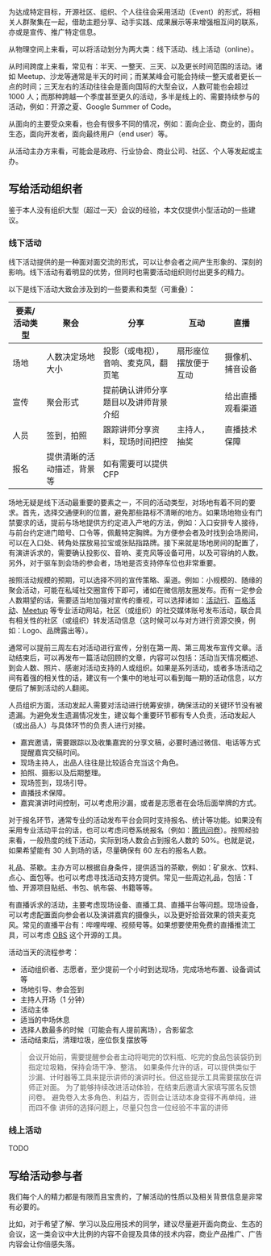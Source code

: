 为达成特定目标，开源社区、组织、个人往往会采用活动（Event）的形式，将相关人群聚集在一起，借助主题分享、动手实践、成果展示等来增强相互间的联系，亦或是宣传、推广特定信息。

从物理空间上来看，可以将活动划分为两大类：线下活动、线上活动（online）。

从时间跨度上来看，常见有：半天、一整天、三天、以及更长时间范围的活动。诸如 Meetup、沙龙等通常是半天的时间；而某某峰会可能会持续一整天或者更长一点的时间；三天左右的活动往往会是面向国际的大型会议，人数可能也会超过 1000 人；而那种跨越一个季度甚至更久的活动，多半是线上的、需要持续参与的活动，例如：开源之夏、Google Summer of Code。

从面向的主要受众来看，也会有很多不同的情况，例如：面向企业、商业的，面向生态，面向开发者，面向最终用户（end user）等。

从活动主办方来看，可能会是政府、行业协会、商业公司、社区、个人等发起或主办。

## 写给活动组织者
鉴于本人没有组织大型（超过一天）会议的经验，本文仅提供小型活动的一些建议。

### 线下活动
线下活动提供的是一种面对面交流的形式，可以让参会者之间产生形象的、深刻的影响。线下活动有着明显的优势，但同时也需要活动组织则付出更多的精力。

以下是线下活动大致会涉及到的一些要素和类型（可重叠）：

| 要素/活动类型 | 聚会 | 分享 | 互动 | 直播 |
|---|---|---|---|---|
| 场地 | 人数决定场地大小 | 投影（或电视），音响、麦克风，翻页笔 | 扇形座位摆放便于互动 | 摄像机、捕音设备 |
| 宣传 | 聚会形式 | 提前确认讲师分享题目以及讲师背景介绍 | | 给出直播观看渠道 |
| 人员 | 签到，拍照 | 跟踪讲师分享资料，现场时间把控 | 主持人，抽奖 | 直播技术保障 |
| 报名 | 提供清晰的活动描述，背景等 | 如有需要可以提供 CFP | | |

场地无疑是线下活动最重要的要素之一，不同的活动类型，对场地有着不同的要求。首先，选择交通便利的位置，避免那些路标不清晰的地方。如果场地物业有门禁要求的话，提前与场地提供方约定进入产地的方法，例如：入口安排专人接待，与前台约定进门暗号、口令等，佩戴特定胸牌。为方便参会者及时找到会场房间，可以在入口处、转角处摆放易拉宝或张贴指路牌。接下来就是场地房间的配置了，有演讲诉求的，需要确认投影仪、音响、麦克风等设备可用，以及可容纳的人数。另外，对于驱车到会场的参会者，场地是否支持停车位也非常重要。

按照活动规模的预期，可以选择不同的宣传策略、渠道。例如：小规模的、随缘的聚会活动，可能在私域社交圈宣传下即可，诸如在微信朋友圈发布。而有一定参会人数期望的话，需要适当地加强对宣传的重视，可以选择诸如：[活动行](https://www.huodongxing.com/)、[百格活动](https://www.bagevent.com/cn/)、[Meetup](https://www.meetup.com/) 等专业活动网站，社区（或组织）的社交媒体账号发布活动，联合具有相关性的社区（或组织）转发活动信息（这时候可以与对方进行资源交换，例如：Logo、品牌露出等）。

通常可以提前三周左右对活动进行宣传，分别在第一周、第三周发布宣传文章。活动结束后，可以再发布一篇活动回顾的文章，内容可以包括：活动当天情况概述、到会人数、照片、感谢对活动支持的人或组织。如果是系列活动，或者多场活动之间有着强的相关性的话，建议有一个集中的地址可以看到每一期的活动信息，以方便后了解到活动的人翻阅。

人员组织方面，活动发起人需要对活动进行统筹安排，确保活动的关键环节没有被遗漏。为避免发生遗漏情况发生，建议每个重要环节都有专人负责，活动发起人（或出品人）与具体环节的负责人进行对接。

* 嘉宾邀请，需要跟踪以及收集嘉宾的分享文稿，必要时通过微信、电话等方式提醒嘉宾交稿时间。
* 现场主持人，出品人往往是比较适合充当这个角色。
* 拍照、摄影以及后期整理。
* 现场签到，现场引导。
* 直播技术保障。
* 嘉宾演讲时间控制，可以考虑用沙漏，或者是志愿者在会场后面举牌的方式。

对于报名环节，通常专业的活动发布平台会同时支持报名、统计等功能。如果没有采用专业活动平台的话，也可以考虑问卷系统报名（例如：[腾讯问卷](https://wj.qq.com)）。按照经验来看，一般热度的线下活动，实际到场人数会占到报名人数的 50%。也就是说，如果希望能有 30 人到场的话，尽量确保有 60 左右的报名人数。

礼品、茶歇。主办方可以根据自身条件，提供适当的茶歇，例如：矿泉水、饮料、点心、面包等。也可以考虑寻找活动支持方提供。常见一些周边礼品，包括：T恤、开源项目贴纸、书包、帆布袋、书籍等等。

有直播诉求的活动，主要考虑现场设备、直播工具、直播平台等问题。现场设备，可以考虑配置面向参会者以及演讲嘉宾的摄像头，以及更好拾音效果的领夹麦克风。常见的直播平台有：哔哩哔哩、视频号等。如果想要使用免费的直播推流工具，可以考虑 [OBS](https://github.com/obsproject/obs-studio) 这个开源的工具。

活动当天的流程参考：

* 活动组织者、志愿者，至少提前一个小时到达现场，完成场地布置、设备调试等
* 场地引导、参会签到
* 主持人开场（1 分钟）
* 活动主体
* 适当的中场休息
* 选择人数最多的时候（可能会有人提前离场），合影留念
* 活动结束后，清理垃圾，座位恢复摆放等

> 会议开始前，需要提醒参会者主动将喝完的饮料瓶、吃完的食品包装袋扔到指定垃圾箱，保持会场干净、整洁。
> 如果条件允许的话，可以提供类似于沙漏、计时器等工具来提示讲师的演讲时长。但这些提示工具需要摆放在讲师正对面。
> 为了能够持续改进活动体验，在结束后邀请大家填写匿名反馈问卷。
> 避免卷入太多角色、利益方，否则会让活动本身变得不再单纯，进而四不像
> 讲师的选择问题上，尽量只包含一位经验不丰富的讲师

### 线上活动
TODO

## 写给活动参与者
我们每个人的精力都是有限而且宝贵的，了解活动的性质以及相关背景信息是非常有必要的。

比如，对于希望了解、学习以及应用技术的同学，建议尽量避开面向商业、生态的会议，这一类会议中大比例的内容不会提及具体的技术内容，商业产品推广、广告内容会让你倍感失落。
